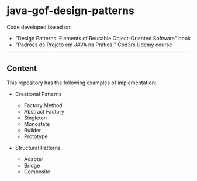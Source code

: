 # java-gof-design-patterns
Code developed based on:

* "Design Patterns: Elements of Reusable Object-Oriented Software" book
* "Padrões de Projeto em JAVA na Prática!" Cod3rs Udemy course

----

## Content
This repository has the following examples of implementation:

* Creational Patterns
  * Factory Method
  * Abstract Factory
  * Singleton
  * Monostate
  * Builder
  * Prototype


* Structural Patterns
  * Adapter
  * Bridge
  * Composite